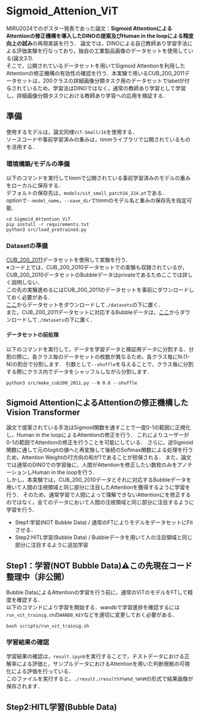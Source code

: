 # Sigmoid_Attenion_ViT
MIRU2024でのポスター発表であった論文：**Sigmoid AttentionによるAttentionの修正機構を導入したDINOの提案及びHuman in the loopによる精度向上の試み**の再現実装を行う．
論文では，DINOによる自己教師あり学習手法による評価実験を行なっており，独自の工業製品画像のデータセットを使用している(論文3.1).<br>
そこで，公開されているデータセットを用いてSigmoid Attentionを利用したAttentionの修正機構の有効性の確認を行う．本実験で用いるCUB_200_2011データセットは，200クラスの詳細画像分類タスク用のデータセットでlabelが付与されているため，学習法はDINOではなく，通常の教師あり学習として学習し，詳細画像分類タスクにおける教師あり学習への応用を検証する．<br>

## 準備
使用するモデルは，論文同様`ViT-Small/16`を使用する．<br>
ソースコードや事前学習済みの重みは，timmライブラリで公開されているものを活用する．
### 環境構築/モデルの準備
以下のコマンドを実行してtimmで公開されている事前学習済みのモデルの重みをローカルに保存する．<br>
デフォルトの保存先は，`models/vit_small_patch16_224.pt`である．<br>
optionで`--model_name`，`--save_dir`でtimmのモデル名と重みの保存先を指定可能．
```
cd Sigmoid_Attention_ViT
pip install -r requirements.txt
python3 src/load_pretrained.py 
```
<!--timmライブラリのソースコード/重みパラメータを使用したローカルでの動作確認は，`local_model_test.py`を実行．-->

### Datasetの準備
[CUB_200_2011](https://www.vision.caltech.edu/datasets/cub_200_2011/)データセットを使用して実験を行う．<br>
※コード上では，CUB_200_2010データセットでの実験も収録されているが，CUB_200_2010データセットのBubbleデータはprivateであるためここでは詳しく説明しない．<br>
この先の実験進めるにはCUB_200_2011のデータセットを事前にダウンロードしておく必要がある．<br>
[ここ](https://data.caltech.edu/records/65de6-vp158)からデータセットをダウンロードして`./datasets`の下に置く．<br>
また，CUB_200_2011データセットに対応するBubbleデータは，[ここ](https://github.com/yaorong0921/CUB-GHA)からダウンロードして`./datasets`の下に置く．<br>

#### データセットの前処理
以下のコマンドを実行して，データを学習データと検証用データに分割する．分割の際に，各クラス毎のデータセットの枚数が異なるため，各クラス毎にN:(1-N)の割合で分割します．
引数として`--shuffle`を与えることで，クラス毎に分割する際にクラス内でデータをシャッフルしながら分割します．
```
python3 src/make_cub200_2011.py --N 0.8 --shuffle
```

## Sigmoid AttentionによるAttentionの修正機構したVision Transformer
論文で提案されている手法はSigmoid関数を通すことで一度0-1の範囲に正規化し，Human in the loopによるAttentionの修正を行う．
これによりユーザーが0-1の範囲でAttentionの修正を行うことを可能にしている．
さらに，逆Sigmoid関数に通して元のlogitの値へと再変換して後続のSoftmax関数による処理を行うため，Attention Weightの行方向の和が1であることが担保される．
また，論文では通常のDINOでの学習後に，人間がAttentionを修正したい数枚のみをアノテーションしHuman in the loopを行う．<br>
しかし，本実験では，CUB_200_2010データとそれに対応するBubbleデータを用いて人間の注視領域と同じ部分に注目したAttentionを獲得するように学習を行う．
そのため，通常学習で人間によって理解できないAttentionにを修正するのではなく，全てのデータにおいて人間の注視領域と同じ部分に注目するように学習を行う．
- Step1:学習(NOT Bubble Data) / 通常のFTによりモデルをデータセットにFitさせる．
- Step2:HITL学習(Bubble Data) / Bubbleデータを用いて人の注目領域と同じ部分に注目するように追加学習

## Step1：学習(NOT Bubble Data)⚠️この先現在コード整理中（非公開）
Bubble DataによるAttentionの学習を行う前に，通常のViTのモデルをFTして精度を確認する．<br>
以下のコマンドにより学習を開始する．wandbで学習進捗を確認するには`run_vit_trainig.sh`の`WANDB_KEY`などを適切に変更しておく必要がある．
```
bash scripts/run_vit_trainig.sh
```

### 学習結果の確認
学習結果の確認は，`result.ipynb`を実行することで，テストデータにおける正解率による評価と，サンプルデータにおけるAttentionを用いた判断根拠の可視化による評価を行っている．<br>
このファイルを実行すると，`./result./result%Y%m%d_%H%M`の形式で結果画像が保存されます．

## Step2:HITL学習(Bubble Data)
